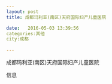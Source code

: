 ```yaml
--- 
layout: post 
title: 成都玛利亚(南区)天府国际妇产儿童医院

date:   2016-05-03 13:39:56 
categories:其他  
city:成都
  
--- 
```

   
成都玛利亚(南区)天府国际妇产儿童医院

信息

